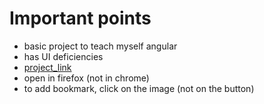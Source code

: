 # Important points
* basic project to teach myself angular
* has UI deficiencies
* [project_link](https://interning-8b77f.web.app)
* open in firefox (not in chrome)
* to add bookmark, click on the image (not on the button)
